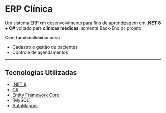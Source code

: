 #  ERP Clínica

Um sistema ERP em desenvolvimento para fins de aprendizagem em **.NET 8 + C#** voltado para **clínicas médicas**, somente Back-End do projeto.

Com funcionalidades para:

- Cadastro e gestão de pacientes 
- Controle de agendamentos 

---

##  Tecnologias Utilizadas

- [.NET 8](https://dotnet.microsoft.com/)
- [C#](https://learn.microsoft.com/dotnet/csharp/)
- [Entity Framework Core](https://learn.microsoft.com/ef/)
- [MySQL] 
- [AutoMapper](https://automapper.org/)


